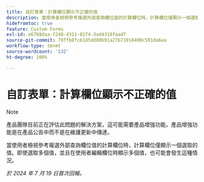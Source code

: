 ```yaml
---
title: 自訂表單：計算欄位顯示不正確的值
description: 當使用者檢視參考複選外部查詢欄位值的計算欄位時，計算欄位僅顯示一個選取的值。即使選取多個值，並且在使用者編輯欄位時顯示多個值，也可能會發生這種情況。
hidefromtoc: true
feature: Custom Forms
exl-id: a6768daa-f248-4311-8274-3ad4310faad7
source-git-commit: 79ffb8fc61d5dd80b91a27b71018400c591da6aa
workflow-type: tm+mt
source-wordcount: '132'
ht-degree: 100%

---
```


# 自訂表單：計算欄位顯示不正確的值

>[!NOTE]
>
>產品團隊目前正在評估此問題的解決方案，這可能需要產品增強功能。產品增強功能是在產品公告中而不是在維護更新中傳達。

當使用者檢視參考複選外部查詢欄位值的計算欄位時，計算欄位僅顯示一個選取的值。即使選取多個值，並且在使用者編輯欄位時顯示多個值，也可能會發生這種情況。

_於 2024 年 7 月 19 日首次回報。_
